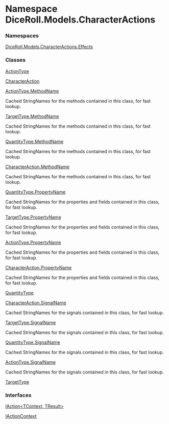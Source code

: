 # <a id="DiceRoll_Models_CharacterActions"></a> Namespace DiceRoll.Models.CharacterActions

### Namespaces

 [DiceRoll.Models.CharacterActions.Effects](DiceRoll.Models.CharacterActions.Effects.md)

### Classes

 [ActionType](DiceRoll.Models.CharacterActions.ActionType.md)

 [CharacterAction](DiceRoll.Models.CharacterActions.CharacterAction.md)

 [ActionType.MethodName](DiceRoll.Models.CharacterActions.ActionType.MethodName.md)

Cached StringNames for the methods contained in this class, for fast lookup.

 [TargetType.MethodName](DiceRoll.Models.CharacterActions.TargetType.MethodName.md)

Cached StringNames for the methods contained in this class, for fast lookup.

 [QuantityType.MethodName](DiceRoll.Models.CharacterActions.QuantityType.MethodName.md)

Cached StringNames for the methods contained in this class, for fast lookup.

 [CharacterAction.MethodName](DiceRoll.Models.CharacterActions.CharacterAction.MethodName.md)

Cached StringNames for the methods contained in this class, for fast lookup.

 [QuantityType.PropertyName](DiceRoll.Models.CharacterActions.QuantityType.PropertyName.md)

Cached StringNames for the properties and fields contained in this class, for fast lookup.

 [TargetType.PropertyName](DiceRoll.Models.CharacterActions.TargetType.PropertyName.md)

Cached StringNames for the properties and fields contained in this class, for fast lookup.

 [ActionType.PropertyName](DiceRoll.Models.CharacterActions.ActionType.PropertyName.md)

Cached StringNames for the properties and fields contained in this class, for fast lookup.

 [CharacterAction.PropertyName](DiceRoll.Models.CharacterActions.CharacterAction.PropertyName.md)

Cached StringNames for the properties and fields contained in this class, for fast lookup.

 [QuantityType](DiceRoll.Models.CharacterActions.QuantityType.md)

 [CharacterAction.SignalName](DiceRoll.Models.CharacterActions.CharacterAction.SignalName.md)

Cached StringNames for the signals contained in this class, for fast lookup.

 [TargetType.SignalName](DiceRoll.Models.CharacterActions.TargetType.SignalName.md)

Cached StringNames for the signals contained in this class, for fast lookup.

 [QuantityType.SignalName](DiceRoll.Models.CharacterActions.QuantityType.SignalName.md)

Cached StringNames for the signals contained in this class, for fast lookup.

 [ActionType.SignalName](DiceRoll.Models.CharacterActions.ActionType.SignalName.md)

Cached StringNames for the signals contained in this class, for fast lookup.

 [TargetType](DiceRoll.Models.CharacterActions.TargetType.md)

### Interfaces

 [IAction<TContext, TResult\>](DiceRoll.Models.CharacterActions.IAction\-2.md)

 [IActionContext](DiceRoll.Models.CharacterActions.IActionContext.md)

